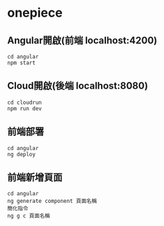 # onepiece
## Angular開啟(前端 localhost:4200)
```
cd angular
npm start
```
## Cloud開啟(後端 localhost:8080)
```
cd cloudrun
npm run dev
```

## 前端部署
```
cd angular
ng deploy
```

## 前端新增頁面
```
cd angular
ng generate component 頁面名稱
簡化指令
ng g c 頁面名稱
```